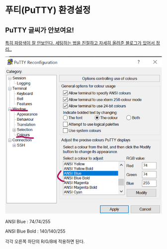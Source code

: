 # 푸티(PuTTY) 환경설정



## PuTTY 글씨가 안보여요!

[특히 파랑색이 잘 안보인다. 세팅하는 법을 친절하고 자세히 올려준 블로그가 있어서 정리..](<https://freeprog.tistory.com/132>)

![putty_config_colour](..\assets\UNIX_LINUX\putty_config_colour.png)

ANSI Blue : 74/74/255

ANSI Blue Bold : 140/140/255

각각 오른쪽 하단의 R/G/B에 적용하면 된다.